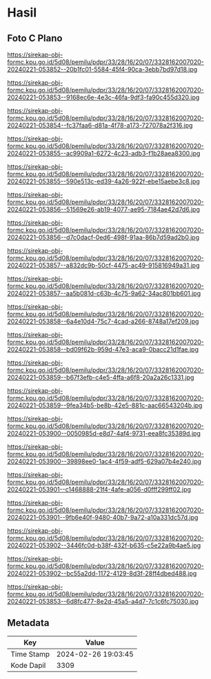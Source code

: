 # Hasil

## Foto C Plano

https://sirekap-obj-formc.kpu.go.id/5d08/pemilu/pdpr/33/28/16/20/07/3328162007020-20240221-053852--20b1fc01-5584-45f4-90ca-3ebb7bd97d18.jpg

https://sirekap-obj-formc.kpu.go.id/5d08/pemilu/pdpr/33/28/16/20/07/3328162007020-20240221-053853--9168ec6e-4e3c-46fa-9df3-fa90c455d320.jpg

https://sirekap-obj-formc.kpu.go.id/5d08/pemilu/pdpr/33/28/16/20/07/3328162007020-20240221-053854--fc37faa6-d81a-4f78-a173-727078a2f316.jpg

https://sirekap-obj-formc.kpu.go.id/5d08/pemilu/pdpr/33/28/16/20/07/3328162007020-20240221-053855--ac9909a1-6272-4c23-adb3-f1b28aea8300.jpg

https://sirekap-obj-formc.kpu.go.id/5d08/pemilu/pdpr/33/28/16/20/07/3328162007020-20240221-053855--590e513c-ed39-4a26-922f-ebe15aebe3c8.jpg

https://sirekap-obj-formc.kpu.go.id/5d08/pemilu/pdpr/33/28/16/20/07/3328162007020-20240221-053856--51569e26-ab19-4077-ae95-7184ae42d7d6.jpg

https://sirekap-obj-formc.kpu.go.id/5d08/pemilu/pdpr/33/28/16/20/07/3328162007020-20240221-053856--d7c0dacf-0ed6-498f-91aa-86b7d59ad2b0.jpg

https://sirekap-obj-formc.kpu.go.id/5d08/pemilu/pdpr/33/28/16/20/07/3328162007020-20240221-053857--a832dc9b-50cf-4475-ac49-915816949a31.jpg

https://sirekap-obj-formc.kpu.go.id/5d08/pemilu/pdpr/33/28/16/20/07/3328162007020-20240221-053857--aa5b081d-c63b-4c75-9a62-34ac801bb601.jpg

https://sirekap-obj-formc.kpu.go.id/5d08/pemilu/pdpr/33/28/16/20/07/3328162007020-20240221-053858--6a4e10d4-75c7-4cad-a266-8748a17ef209.jpg

https://sirekap-obj-formc.kpu.go.id/5d08/pemilu/pdpr/33/28/16/20/07/3328162007020-20240221-053858--bd09f62b-959d-47e3-aca9-0bacc21d1fae.jpg

https://sirekap-obj-formc.kpu.go.id/5d08/pemilu/pdpr/33/28/16/20/07/3328162007020-20240221-053859--b67f3efb-c4e5-4ffa-a6f8-20a2a26c1331.jpg

https://sirekap-obj-formc.kpu.go.id/5d08/pemilu/pdpr/33/28/16/20/07/3328162007020-20240221-053859--9fea34b5-be8b-42e5-881c-aac66543204b.jpg

https://sirekap-obj-formc.kpu.go.id/5d08/pemilu/pdpr/33/28/16/20/07/3328162007020-20240221-053900--0050985d-e8d7-4af4-9731-eea8fc35389d.jpg

https://sirekap-obj-formc.kpu.go.id/5d08/pemilu/pdpr/33/28/16/20/07/3328162007020-20240221-053900--39898ee0-1ac4-4f59-adf5-629a07b4e240.jpg

https://sirekap-obj-formc.kpu.go.id/5d08/pemilu/pdpr/33/28/16/20/07/3328162007020-20240221-053901--c1468888-21f4-4afe-a056-d0fff299ff02.jpg

https://sirekap-obj-formc.kpu.go.id/5d08/pemilu/pdpr/33/28/16/20/07/3328162007020-20240221-053901--9fb6e40f-9480-40b7-9a72-a10a331dc57d.jpg

https://sirekap-obj-formc.kpu.go.id/5d08/pemilu/pdpr/33/28/16/20/07/3328162007020-20240221-053902--3446fc0d-b38f-432f-b635-c5e22a9b4ae5.jpg

https://sirekap-obj-formc.kpu.go.id/5d08/pemilu/pdpr/33/28/16/20/07/3328162007020-20240221-053902--bc55a2dd-1172-4129-8d3f-28ff4dbed488.jpg

https://sirekap-obj-formc.kpu.go.id/5d08/pemilu/pdpr/33/28/16/20/07/3328162007020-20240221-053853--6d8fc477-8e2d-45a5-a4d7-7c1c6fc75030.jpg


## Metadata

| Key        | Value               |
| ---------- | ------------------- |
| Time Stamp | 2024-02-26 19:03:45 |
| Kode Dapil | 3309                |



